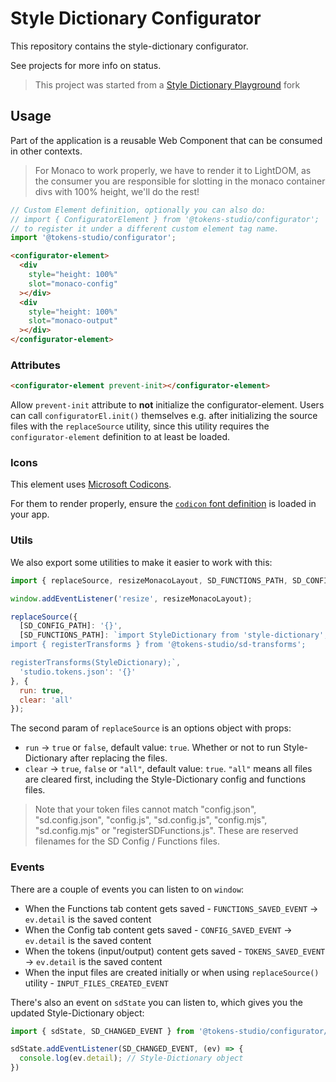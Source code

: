 # Style Dictionary Configurator

This repository contains the style-dictionary configurator.

See projects for more info on status.

> This project was started from a [Style Dictionary Playground](style-dictionary-play.dev) fork

## Usage

Part of the application is a reusable Web Component that can be consumed in other contexts.

> For Monaco to work properly, we have to render it to LightDOM, as the consumer you are responsible
> for slotting in the monaco container divs with 100% height, we'll do the rest!

```js
// Custom Element definition, optionally you can also do: 
// import { ConfiguratorElement } from '@tokens-studio/configurator';
// to register it under a different custom element tag name.
import '@tokens-studio/configurator';
```

```html
<configurator-element>
  <div
    style="height: 100%"
    slot="monaco-config"
  ></div>
  <div
    style="height: 100%"
    slot="monaco-output"
  ></div>
</configurator-element>
```

### Attributes

```html
<configurator-element prevent-init></configurator-element>
```

Allow `prevent-init` attribute to **not** initialize the configurator-element. Users can call `configuratorEl.init()` themselves e.g. after initializing the source files with the `replaceSource` utility, since this utility requires the `configurator-element` definition to at least be loaded.


### Icons

This element uses [Microsoft Codicons](https://microsoft.github.io/vscode-codicons/dist/codicon.html).

For them to render properly, ensure the [`codicon` font definition](https://github.com/microsoft/vscode-codicons/blob/main/dist/codicon.css) is loaded in your app.

### Utils

We also export some utilities to make it easier to work with this:

```js
import { replaceSource, resizeMonacoLayout, SD_FUNCTIONS_PATH, SD_CONFIG_PATH } from '@tokens-studio/configurator/utils';

window.addEventListener('resize', resizeMonacoLayout);

replaceSource({
  [SD_CONFIG_PATH]: '{}',
  [SD_FUNCTIONS_PATH]: `import StyleDictionary from 'style-dictionary';
import { registerTransforms } from '@tokens-studio/sd-transforms';

registerTransforms(StyleDictionary);`,
  'studio.tokens.json': '{}'
}, {
  run: true,
  clear: 'all'
});
```

The second param of `replaceSource` is  an options object with props:

- `run` -> `true` or `false`, default value: `true`. Whether or not to run Style-Dictionary after replacing the files.
- `clear` -> `true`, `false` or `"all"`, default value: `true`. `"all"` means all files are cleared first, including the Style-Dictionary config and functions files.

> Note that your token files cannot match "config.json", "sd.config.json", "config.js", "sd.config.js", "config.mjs", "sd.config.mjs" or "registerSDFunctions.js".
> These are reserved filenames for the SD Config / Functions files.

### Events

There are a couple of events you can listen to on `window`:

- When the Functions tab content gets saved - `FUNCTIONS_SAVED_EVENT` -> `ev.detail` is the saved content
- When the Config tab content gets saved - `CONFIG_SAVED_EVENT` -> `ev.detail` is the saved content
- When the tokens (input/output) content gets saved - `TOKENS_SAVED_EVENT` -> `ev.detail` is the saved content
- When the input files are created initially or when using `replaceSource()` utility - `INPUT_FILES_CREATED_EVENT`

There's also an event on `sdState` you can listen to, which gives you the updated Style-Dictionary object:

```js
import { sdState, SD_CHANGED_EVENT } from '@tokens-studio/configurator/utils';

sdState.addEventListener(SD_CHANGED_EVENT, (ev) => {
  console.log(ev.detail); // Style-Dictionary object
})
```